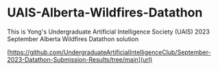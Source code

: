 # UAIS-Alberta-Wildfires-Datathon

This is Yong's Undergraduate Artificial Intelligence Society (UAIS) 2023 September Alberta Wildfires Datathon solution

[https://github.com/UndergraduateArtificialIntelligenceClub/September-2023-Datathon-Submission-Results/tree/main](url)
